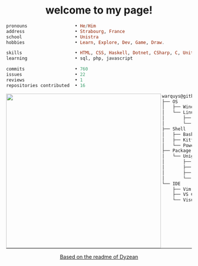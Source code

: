 <h1 align="center">welcome to my page!</h1>


```haskell
pronouns                  • He/Him
address                   • Strabourg, France
school                    • Unistra
hobbies                   • Learn, Explore, Dev, Game, Draw.

skills                    • HTML, CSS, Haskell, Dotnet, CSharp, C, Unity, Godot
learning                  • sql, php, javascript

commits                   • 760
issues                    • 22
reviews                   • 1
repositories contributed  • 16
```

<img align="left" src="https://github.com/warquys.png" width="420" />

```cs
warquys@github
├── OS
│   ├── Windows 11
│   └── Linux
│       ├── Debian
│       └── Ubuntu
├── Shell
│   ├── Bash
│   ├── Kitty
│   └── PowerShell
├── Package manager
│   └── UnigetUI
│       ├── winget
│       ├── scoop
│       ├── choco
│       └── .Net Tools
└── IDE
    ├── Vim
    ├── VS Code
    └── Visual Studio 2022
```

<hr width="100%" size="2">

<div align="center">
  
 [Based on the readme of Dyzean](https://github.com/Dyzean)

</div>
